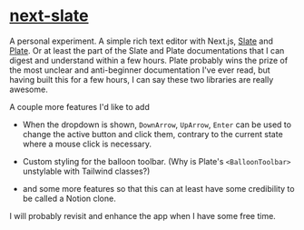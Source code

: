 # [next-slate](https://next-slate.p.joulev.dev)

A personal experiment. A simple rich text editor with Next.js, [Slate](https://docs.slatejs.org) and [Plate](https://plate.udecode.io). Or at least the part of the Slate and Plate documentations that I can digest and understand within a few hours. Plate probably wins the prize of the most unclear and anti-beginner documentation I've ever read, but having built this for a few hours, I can say these two libraries are really awesome.

A couple more features I'd like to add

- When the dropdown is shown, `DownArrow`, `UpArrow`, `Enter` can be used to change the active button and click them, contrary to the current state where a mouse click is necessary.

- Custom styling for the balloon toolbar. (Why is Plate's `<BalloonToolbar>` unstylable with Tailwind classes?)

- and some more features so that this can at least have some credibility to be called a Notion clone.

I will probably revisit and enhance the app when I have some free time.
